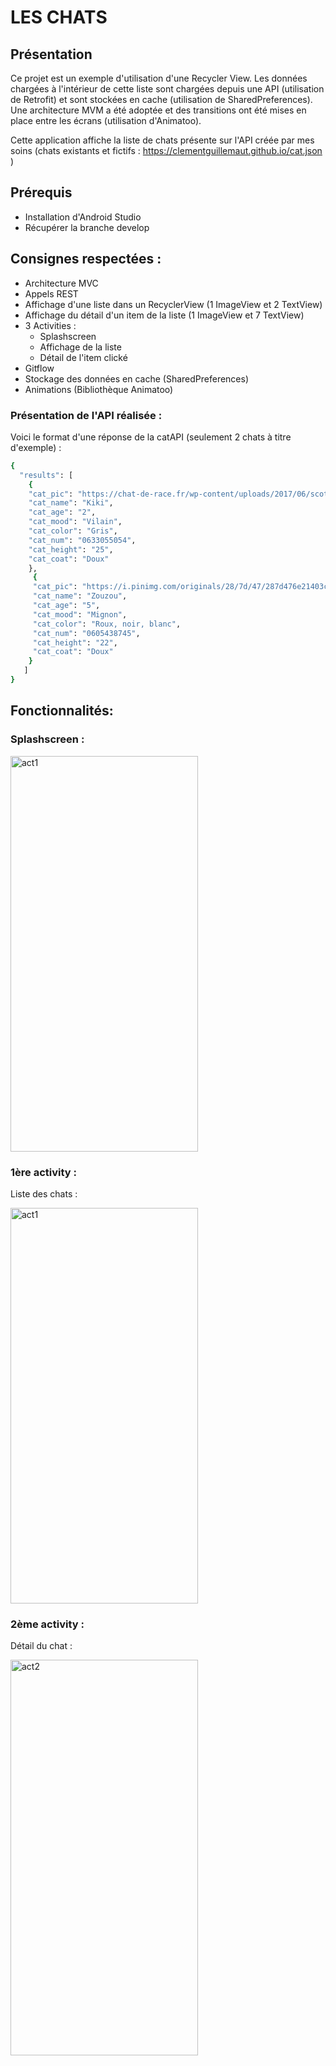# **LES CHATS**


## Présentation

Ce projet est un exemple d'utilisation d'une Recycler View. Les données chargées à l'intérieur de cette liste sont chargées depuis une API (utilisation de Retrofit) et sont stockées en cache (utilisation de SharedPreferences). Une architecture MVM a été adoptée et des transitions ont été mises en place entre les écrans (utilisation d'Animatoo).

Cette application affiche la liste de chats présente sur l'API créée par mes soins 
(chats existants et fictifs : https://clementguillemaut.github.io/cat.json )


## Prérequis


- Installation d'Android Studio
- Récupérer la branche develop<br/>


## Consignes respectées : 


- Architecture MVC
- Appels REST
- Affichage d'une liste dans un RecyclerView (1 ImageView et 2 TextView)
- Affichage du détail d'un item de la liste (1 ImageView et 7 TextView)
- 3 Activities : 
    - Splashscreen
    - Affichage de la liste
    - Détail de l'item clické
- Gitflow 
- Stockage des données en cache (SharedPreferences)
- Animations (Bibliothèque Animatoo)


### Présentation de l'API réalisée :


Voici le format d'une réponse de la catAPI (seulement 2 chats à titre d'exemple) : 


```bash
{
  "results": [
    {
    "cat_pic": "https://chat-de-race.fr/wp-content/uploads/2017/06/scottishfold-chat-blanc-gris.jpg",
    "cat_name": "Kiki",
    "cat_age": "2",
    "cat_mood": "Vilain",
    "cat_color": "Gris",
    "cat_num": "0633055054",
    "cat_height": "25",
    "cat_coat": "Doux"
    },
     {
     "cat_pic": "https://i.pinimg.com/originals/28/7d/47/287d476e21403c4a0459102c404cc361.jpg",
     "cat_name": "Zouzou",
     "cat_age": "5",
     "cat_mood": "Mignon",
     "cat_color": "Roux, noir, blanc",
     "cat_num": "0605438745",
     "cat_height": "22",
     "cat_coat": "Doux"
    }
   ]
}
```


## Fonctionnalités: 


### Splashscreen : 


<img src="https://image.noelshack.com/fichiers/2019/13/5/1553858289-55750447-417128005730053-562408547023847424-n.jpg" alt="act1" width="300" height="633">


### 1ère activity : 


Liste des chats : 


<img src="https://image.noelshack.com/fichiers/2019/13/3/1553697933-53884366-557114861445263-5115275817261203456-n.jpg" alt="act1" width="300" height="633">


### 2ème activity :  


Détail du chat : 


<img src="https://image.noelshack.com/fichiers/2019/13/3/1553697940-55795240-787250864974776-679987026258296832-n.jpg" alt="act2" width="300" height="633">

